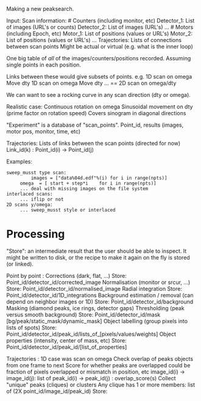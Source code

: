 

Making a new peaksearch.

Input:
    Scan information:
        # Counters (including monitor, etc)
        Detector_1:
            List of images (URL's or counts)
        Detector_2:
            List of images (URL's)
        ...
	# Motors (including Epoch, etc)
	Motor_1:
            List of positions (values or URL's)
	Motor_2:
            List of positions (values or URL's)
        ...
	Trajectories:
	    Lists of connections between scan points
	    Might be actual or virtual (e.g. what is the inner loop)


One big table of _all_ of the images/counters/positions recorded. Assuming
single points in each position.

Links between these would give subsets of points. e.g.
      1D scan on omega
      Move dty
      1D scan on omega
      Move dty
      ... == 2D scan on omega/dty

We can want to see a rocking curve in any scan direction (dty or omega).

Realistic case:
    Continuous rotation on omega
    Sinusoidal movement on dty (prime factor on rotation speed)
    Covers sinogram in diagonal directions
    
"Experiment" is a database of "scan_points".
     Point_id, results (images, motor pos, monitor, time, etc)
	   
Trajectories:
     Lists of links between the scan points (directed for now)
         Link_id(k) : Point_id(i) -> Point_id(j)

Examples:

	sweep_musst type scan:
             images = ["data%04d.edf"%(i) for i in range(npts)]
	     omega  = [ start + step*i    for i in range(npts)]
	     ... deal with missing images on the file system
	interlaced scans:
	     ... iflip or not
	2D scans y/omega:
	     ... sweep_musst style or interlaced


Processing
==========

"Store": an intermediate result that the user should be able
to inspect. It might be written to disk, or the recipe to
make it again on the fly is stored (or linked).


Point by point :
   Corrections (dark, flat, ...)
   Store:
       Point_id/detector_id/corrected_image
   Normalisation (monitor or srcur, ...)
   Store:
       Point_id/detector_id/normalised_image
   Radial integration
   Store:
       Point_id/detector_id/1D_integrations
   Background estimation / removal (can depend on neighbor images or 1D)
   Store:
       Point_id/detector_id/background
   Masking (diamond peaks, ice rings, detector gaps)
   Thresholding (peak versus smooth background)
   Store:
       Point_id/detector_id/mask [bg/peak/static_mask/dynamic_mask]
   Object labelling (group pixels into lists of spots)
   Store:
       Point_id/detector_id/peak_id/lists_of_[pixels/values/weights]
   Object properties (intensity, center of mass, etc)
   Store:
       Point_id/detector_id/peak_id/[list_of_properties]
		                  

Trajectories :
   1D case was scan on omega
   Check overlap of peaks objects from one frame to next
      Score for whether peaks are overlapped could be fraction of pixels
      overlapped or mismatch in position, etc
      image_id(i) -> image_id(j):
        list of peak_id(i) -> peak_id(j) : overlap_score(s)
   Collect "unique" peaks (cliques) or clusters
   Any clique has 1 or more members:
      list of (2X point_id/image_id/peak_id)
   Store:
      

   












